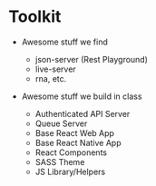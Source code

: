 # Toolkit

- Awesome stuff we find
  - json-server (Rest Playground)
  - live-server
  - rna, etc.
  
- Awesome stuff we build in class
  - Authenticated API Server
  - Queue Server
  - Base React Web App
  - Base React Native App
  - React Components
  - SASS Theme
  - JS Library/Helpers

